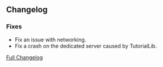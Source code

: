## Changelog

### Fixes

- Fix an issue with networking.
- Fix a crash on the dedicated server caused by TutorialLib.

[Full Changelog](https://github.com/JamCoreModding/utility-belt/compare/1.3.1+1.19.3...1.3.2+1.19.3)

